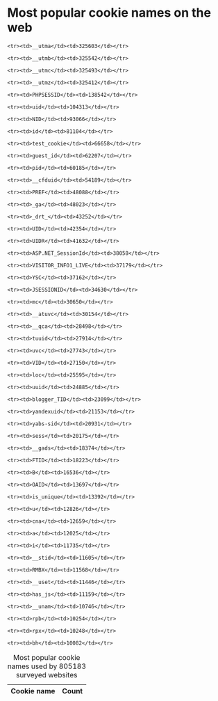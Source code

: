 # Most popular cookie names on the web

<table id="topcookies">

<caption>Most popular cookie names used by 805183 surveyed websites</caption>

<thead>
<tr>
    <th>Cookie name</th>
    <th>Count</th>
</tr>
</thead>

<tbody>

    <tr><td>__utma</td><td>325603</td></tr>

    <tr><td>__utmb</td><td>325542</td></tr>

    <tr><td>__utmc</td><td>325493</td></tr>

    <tr><td>__utmz</td><td>325412</td></tr>

    <tr><td>PHPSESSID</td><td>138542</td></tr>

    <tr><td>uid</td><td>104313</td></tr>

    <tr><td>NID</td><td>93066</td></tr>

    <tr><td>id</td><td>81104</td></tr>

    <tr><td>test_cookie</td><td>66658</td></tr>

    <tr><td>guest_id</td><td>62207</td></tr>

    <tr><td>pid</td><td>60185</td></tr>

    <tr><td>__cfduid</td><td>54189</td></tr>

    <tr><td>PREF</td><td>48088</td></tr>

    <tr><td>_ga</td><td>48023</td></tr>

    <tr><td>_drt_</td><td>43252</td></tr>

    <tr><td>UID</td><td>42354</td></tr>

    <tr><td>UIDR</td><td>41632</td></tr>

    <tr><td>ASP.NET_SessionId</td><td>38058</td></tr>

    <tr><td>VISITOR_INFO1_LIVE</td><td>37179</td></tr>

    <tr><td>YSC</td><td>37162</td></tr>

    <tr><td>JSESSIONID</td><td>34630</td></tr>

    <tr><td>mc</td><td>30650</td></tr>

    <tr><td>__atuvc</td><td>30154</td></tr>

    <tr><td>__qca</td><td>28498</td></tr>

    <tr><td>tuuid</td><td>27914</td></tr>

    <tr><td>uvc</td><td>27743</td></tr>

    <tr><td>VID</td><td>27150</td></tr>

    <tr><td>loc</td><td>25595</td></tr>

    <tr><td>uuid</td><td>24885</td></tr>

    <tr><td>blogger_TID</td><td>23099</td></tr>

    <tr><td>yandexuid</td><td>21153</td></tr>

    <tr><td>yabs-sid</td><td>20931</td></tr>

    <tr><td>sess</td><td>20175</td></tr>

    <tr><td>__gads</td><td>18374</td></tr>

    <tr><td>FTID</td><td>18223</td></tr>

    <tr><td>B</td><td>16536</td></tr>

    <tr><td>OAID</td><td>13697</td></tr>

    <tr><td>is_unique</td><td>13392</td></tr>

    <tr><td>u</td><td>12826</td></tr>

    <tr><td>cna</td><td>12659</td></tr>

    <tr><td>a</td><td>12025</td></tr>

    <tr><td>i</td><td>11735</td></tr>

    <tr><td>__stid</td><td>11605</td></tr>

    <tr><td>RMBX</td><td>11568</td></tr>

    <tr><td>__uset</td><td>11446</td></tr>

    <tr><td>has_js</td><td>11159</td></tr>

    <tr><td>__unam</td><td>10746</td></tr>

    <tr><td>rpb</td><td>10254</td></tr>

    <tr><td>rpx</td><td>10248</td></tr>

    <tr><td>bh</td><td>10082</td></tr>

</tbody>

</table>

